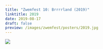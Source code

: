 ```yaml
---
title: "Zwemfest 10: Brrrrland (2019)"
linktitle: 2019
date: 2019-08-17
draft: false
preview: /images/zwemfest/posters/2019.jpg
---
```


![](/images/zwemfest/posters/2019.jpg)